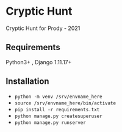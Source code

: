 # Cryptic Hunt
Cryptic Hunt for Prody - 2021

## Requirements
Python3+ , Django 1.11.17+

## Installation
- ```python -m venv /srv/envname_here```
- ```source /srv/envname_here/bin/activate```
- ```pip install -r requirements.txt```
- ```python manage.py createsuperuser```
- ```python manage.py runserver```